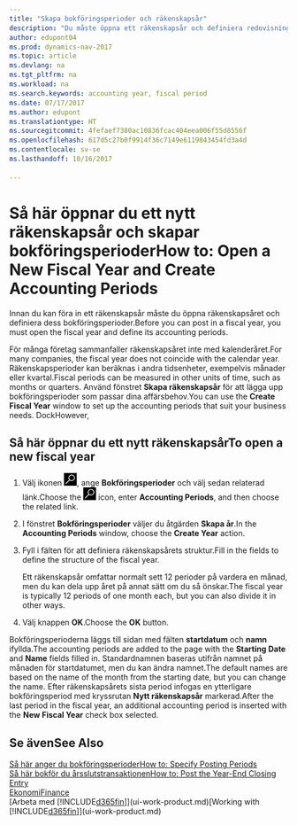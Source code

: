 ```yaml
---
title: "Skapa bokföringsperioder och räkenskapsår"
description: "Du måste öppna ett räkenskapsår och definiera redovisningsperioder innan du kan föra in ett räkenskapsår."
author: edupont04
ms.prod: dynamics-nav-2017
ms.topic: article
ms.devlang: na
ms.tgt_pltfrm: na
ms.workload: na
ms.search.keywords: accounting year, fiscal period
ms.date: 07/17/2017
ms.author: edupont
ms.translationtype: HT
ms.sourcegitcommit: 4fefaef7380ac10836fcac404eea006f55d8556f
ms.openlocfilehash: 617d5c27b0f9914f36c7149e6119843454fd3a4d
ms.contentlocale: sv-se
ms.lasthandoff: 10/16/2017

---
```

# <a name="how-to-open-a-new-fiscal-year-and-create-accounting-periods"></a><span data-ttu-id="1a55b-103">Så här öppnar du ett nytt räkenskapsår och skapar bokföringsperioder</span><span class="sxs-lookup"><span data-stu-id="1a55b-103">How to: Open a New Fiscal Year and Create Accounting Periods</span></span>
<span data-ttu-id="1a55b-104">Innan du kan föra in ett räkenskapsår måste du öppna räkenskapsåret och definiera dess bokföringsperioder.</span><span class="sxs-lookup"><span data-stu-id="1a55b-104">Before you can post in a fiscal year, you must open the fiscal year and define its accounting periods.</span></span>  

<span data-ttu-id="1a55b-105">För många företag sammanfaller räkenskapsåret inte med kalenderåret.</span><span class="sxs-lookup"><span data-stu-id="1a55b-105">For many companies, the fiscal year does not coincide with the calendar year.</span></span> <span data-ttu-id="1a55b-106">Räkenskapsperioder kan beräknas i andra tidsenheter, exempelvis månader eller kvartal.</span><span class="sxs-lookup"><span data-stu-id="1a55b-106">Fiscal periods can be measured in other units of time, such as months or quarters.</span></span> <span data-ttu-id="1a55b-107">Använd fönstret **Skapa räkenskapsår** för att lägga upp bokföringsperioder som passar dina affärsbehov.</span><span class="sxs-lookup"><span data-stu-id="1a55b-107">You can use the **Create Fiscal Year** window to set up the accounting periods that suit your business needs.</span></span> <span data-ttu-id="1a55b-108">Dock</span><span class="sxs-lookup"><span data-stu-id="1a55b-108">However,</span></span>   

## <a name="to-open-a-new-fiscal-year"></a><span data-ttu-id="1a55b-109">Så här öppnar du ett nytt räkenskapsår</span><span class="sxs-lookup"><span data-stu-id="1a55b-109">To open a new fiscal year</span></span>
1. <span data-ttu-id="1a55b-110">Välj ikonen ![Söka efter sida eller rapport](media/ui-search/search_small.png "ikonen Söka efter sida eller rapport"), ange **Bokföringsperioder** och välj sedan relaterad länk.</span><span class="sxs-lookup"><span data-stu-id="1a55b-110">Choose the ![Search for Page or Report](media/ui-search/search_small.png "Search for Page or Report icon") icon, enter **Accounting Periods**, and then choose the related link.</span></span>
2. <span data-ttu-id="1a55b-111">I fönstret **Bokföringsperioder** väljer du åtgärden **Skapa år**.</span><span class="sxs-lookup"><span data-stu-id="1a55b-111">In the **Accounting Periods** window, choose the **Create Year** action.</span></span>
3. <span data-ttu-id="1a55b-112">Fyll i fälten för att definiera räkenskapsårets struktur.</span><span class="sxs-lookup"><span data-stu-id="1a55b-112">Fill in the fields to define the structure of the fiscal year.</span></span>

    <span data-ttu-id="1a55b-113">Ett räkenskapsår omfattar normalt sett 12 perioder på vardera en månad, men du kan dela upp året på annat sätt om du så önskar.</span><span class="sxs-lookup"><span data-stu-id="1a55b-113">The fiscal year is typically 12 periods of one month each, but you can also divide it in other ways.</span></span>
4. <span data-ttu-id="1a55b-114">Välj knappen **OK**.</span><span class="sxs-lookup"><span data-stu-id="1a55b-114">Choose the **OK** button.</span></span>

<span data-ttu-id="1a55b-115">Bokföringsperioderna läggs till sidan med fälten **startdatum** och **namn** ifyllda.</span><span class="sxs-lookup"><span data-stu-id="1a55b-115">The accounting periods are added to the page with the **Starting Date** and **Name** fields filled in.</span></span> <span data-ttu-id="1a55b-116">Standardnamnen baseras utifrån namnet på månaden för startdatumet, men du kan ändra namnet.</span><span class="sxs-lookup"><span data-stu-id="1a55b-116">The default names are based on the name of the month from the starting date, but you can change the name.</span></span> <span data-ttu-id="1a55b-117">Efter räkenskapsårets sista period infogas en ytterligare bokföringsperiod med kryssrutan **Nytt räkenskapsår** markerad.</span><span class="sxs-lookup"><span data-stu-id="1a55b-117">After the last period in the fiscal year, an additional accounting period is inserted with the **New Fiscal Year** check box selected.</span></span>  


## <a name="see-also"></a><span data-ttu-id="1a55b-118">Se även</span><span class="sxs-lookup"><span data-stu-id="1a55b-118">See Also</span></span>
[<span data-ttu-id="1a55b-119">Så här anger du bokföringsperioder</span><span class="sxs-lookup"><span data-stu-id="1a55b-119">How to: Specify Posting Periods</span></span>](finance-how-specify-posting-periods.md)  
[<span data-ttu-id="1a55b-120">Så här bokför du årsslutstransaktionen</span><span class="sxs-lookup"><span data-stu-id="1a55b-120">How to: Post the Year-End Closing Entry</span></span>](year-how-post-year-end-close-entry.md)  
[<span data-ttu-id="1a55b-121">Ekonomi</span><span class="sxs-lookup"><span data-stu-id="1a55b-121">Finance</span></span>](finance.md)  
<span data-ttu-id="1a55b-122">[Arbeta med [!INCLUDE[d365fin](includes/d365fin_md.md)]](ui-work-product.md)</span><span class="sxs-lookup"><span data-stu-id="1a55b-122">[Working with [!INCLUDE[d365fin](includes/d365fin_md.md)]](ui-work-product.md)</span></span>

